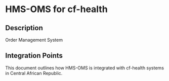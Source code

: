 # HMS-OMS for cf-health

## Description

Order Management System

## Integration Points

This document outlines how HMS-OMS is integrated with cf-health systems in Central African Republic.
